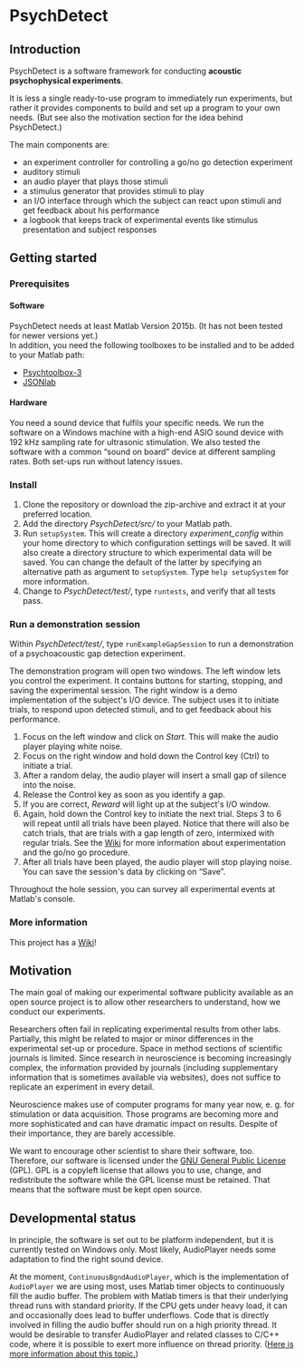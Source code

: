 # PsychDetect

## Introduction

PsychDetect is a software framework for conducting **acoustic psychophysical experiments**.

It is less a single ready-to-use program to immediately run experiments, but rather it provides components to build and set up a program to your own needs. (But see also the motivation section for the idea behind PsychDetect.)

The main components are:

* an experiment controller for controlling a go/no go detection experiment
* auditory stimuli
* an audio player that plays those stimuli
* a stimulus generator that provides stimuli to play
* an I/O interface through which the subject can react upon stimuli and get feedback about his performance
* a logbook that keeps track of experimental events like stimulus presentation and subject responses

## Getting started

### Prerequisites

#### Software

PsychDetect needs at least Matlab Version 2015b. (It has not been tested for newer versions yet.)  
In addition, you need the following toolboxes to be installed and to be added to your Matlab path:
* [Psychtoolbox-3](http://psychtoolbox.org/)
* [JSONlab](http://iso2mesh.sourceforge.net/cgi-bin/index.cgi?jsonlab)

#### Hardware

You need a sound device that fulfils your specific needs. We run the software on a Windows machine with a high-end ASIO sound device with 192 kHz sampling rate for ultrasonic stimulation. We also tested the software with a common “sound on board” device at different sampling rates. Both set-ups run without latency issues.

### Install

1. Clone the repository or download the zip-archive and extract it at your preferred location.
2. Add the directory *PsychDetect/src/* to your Matlab path.
3. Run `setupSystem`. This will create a directory *experiment_config* within your home directory to which configuration settings will be saved. It will also create a directory structure to which experimental data will be saved. You can change the default of the latter by specifying an alternative path as argument to `setupSystem`. Type `help setupSystem` for more information.
4. Change to *PsychDetect/test/*, type `runtests`, and verify that all tests pass.

### Run a demonstration session 

Within *PsychDetect/test/*, type `runExampleGapSession` to run a demonstration of a psychoacoustic gap detection experiment.

The demonstration program will open two windows. The left window lets you control the experiment. It contains buttons for starting, stopping, and saving the experimental session. The right window is a demo implementation of the subject's I/O device. The subject uses it to initiate trials, to respond upon detected stimuli, and to get feedback about his performance.

1. Focus on the left window and click on *Start*. This will make the audio player playing white noise.
2. Focus on the right window and hold down the Control key (Ctrl) to initiate a trial.
3. After a random delay, the audio player will insert a small gap of silence into the noise.
4. Release the Control key as soon as you identify a gap.
5. If you are correct, *Reward* will light up at the subject's I/O window.
6. Again, hold down the Control key to initiate the next trial. Steps 3 to 6 will repeat until all trials have been played. Notice that there will also be catch trials, that are trials with a gap length of zero, intermixed with regular trials. See the [Wiki](https://github.com/Spunc/PsychDetect/wiki/Experimentation) for more information about experimentation and the go/no go procedure.
7. After all trials have been played, the audio player will stop playing noise. You can save the session's data by clicking on “Save”.

Throughout the hole session, you can survey all experimental events at Matlab's console.

### More information

This project has a [Wiki](https://github.com/Spunc/PsychDetect/wiki)!

## Motivation

The main goal of making our experimental software publicity available as an open source project is to allow other researchers to understand, how we conduct our experiments.

Researchers often fail in replicating experimental results from other labs. Partially, this might be related to major or minor differences in the experimental set-up or procedure. Space in method sections of scientific journals is limited. Since research in neuroscience is becoming increasingly complex, the information provided by journals (including supplementary information that is sometimes available via websites), does not suffice to replicate an experiment in every detail. 

Neuroscience makes use of computer programs for many year now, e. g. for stimulation or data acquisition. Those programs are becoming more and more sophisticated and can have dramatic impact on results. Despite of their importance, they are barely accessible.

We want to encourage other scientist to share their software, too. Therefore, our software is licensed under the [GNU General Public License](https://en.wikipedia.org/wiki/GNU_General_Public_License) (GPL). GPL is a copyleft license that allows you to use, change, and redistribute the software while the GPL license must be retained. That means that the software must be kept open source.

## Developmental status

In principle, the software is set out to be platform independent, but it is currently tested on Windows only. Most likely, AudioPlayer needs some adaptation to find the right sound device.

At the moment, `ContinuousBgndAudioPlayer`, which is the implementation of `AudioPlayer` we are using most, uses Matlab timer objects to continuously fill the audio buffer. The problem with Matlab timers is that their underlying thread runs with standard priority. If the CPU gets under heavy load, it can and occasionally does lead to buffer underflows. Code that is directly involved in filling the audio buffer should run on a high priority thread. It would be desirable to transfer AudioPlayer and related classes to C/C++ code, where it is possible to exert more influence on thread priority. ([Here is more information about this topic.](http://www.rossbencina.com/code/real-time-audio-programming-101-time-waits-for-nothing))
